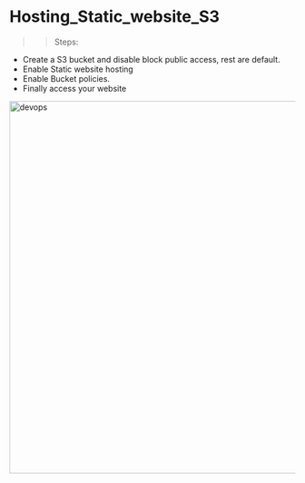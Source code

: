 # Hosting_Static_website_S3


>> Steps: 

+ Create a S3 bucket and disable block public access, rest are default.
+ Enable Static website hosting 
+ Enable Bucket policies.
+ Finally access your website 

[
<img width="656" alt="devops" src="https://user-images.githubusercontent.com/98099702/227699332-0fd933da-539b-4164-93d5-0e10dd6e949d.png">
](url)
